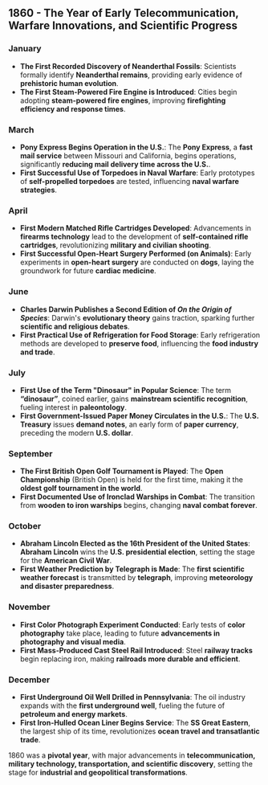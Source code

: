 ## **1860 - The Year of Early Telecommunication, Warfare Innovations, and Scientific Progress**  

### **January**  
- **The First Recorded Discovery of Neanderthal Fossils**: Scientists formally identify **Neanderthal remains**, providing early evidence of **prehistoric human evolution**.  
- **The First Steam-Powered Fire Engine is Introduced**: Cities begin adopting **steam-powered fire engines**, improving **firefighting efficiency and response times**.  

### **March**  
- **Pony Express Begins Operation in the U.S.**: The **Pony Express**, a **fast mail service** between Missouri and California, begins operations, significantly **reducing mail delivery time across the U.S.**.  
- **First Successful Use of Torpedoes in Naval Warfare**: Early prototypes of **self-propelled torpedoes** are tested, influencing **naval warfare strategies**.  

### **April**  
- **First Modern Matched Rifle Cartridges Developed**: Advancements in **firearms technology** lead to the development of **self-contained rifle cartridges**, revolutionizing **military and civilian shooting**.  
- **First Successful Open-Heart Surgery Performed (on Animals)**: Early experiments in **open-heart surgery** are conducted on **dogs**, laying the groundwork for future **cardiac medicine**.  

### **June**  
- **Charles Darwin Publishes a Second Edition of *On the Origin of Species***: Darwin's **evolutionary theory** gains traction, sparking further **scientific and religious debates**.  
- **First Practical Use of Refrigeration for Food Storage**: Early refrigeration methods are developed to **preserve food**, influencing the **food industry and trade**.  

### **July**  
- **First Use of the Term "Dinosaur" in Popular Science**: The term **“dinosaur”**, coined earlier, gains **mainstream scientific recognition**, fueling interest in **paleontology**.  
- **First Government-Issued Paper Money Circulates in the U.S.**: The **U.S. Treasury** issues **demand notes**, an early form of **paper currency**, preceding the modern **U.S. dollar**.  

### **September**  
- **The First British Open Golf Tournament is Played**: The **Open Championship** (British Open) is held for the first time, making it the **oldest golf tournament in the world**.  
- **First Documented Use of Ironclad Warships in Combat**: The transition from **wooden to iron warships** begins, changing **naval combat forever**.  

### **October**  
- **Abraham Lincoln Elected as the 16th President of the United States**: **Abraham Lincoln** wins the **U.S. presidential election**, setting the stage for the **American Civil War**.  
- **First Weather Prediction by Telegraph is Made**: The **first scientific weather forecast** is transmitted by **telegraph**, improving **meteorology and disaster preparedness**.  

### **November**  
- **First Color Photograph Experiment Conducted**: Early tests of **color photography** take place, leading to future **advancements in photography and visual media**.  
- **First Mass-Produced Cast Steel Rail Introduced**: Steel **railway tracks** begin replacing iron, making **railroads more durable and efficient**.  

### **December**  
- **First Underground Oil Well Drilled in Pennsylvania**: The oil industry expands with the **first underground well**, fueling the future of **petroleum and energy markets**.  
- **First Iron-Hulled Ocean Liner Begins Service**: The **SS Great Eastern**, the largest ship of its time, revolutionizes **ocean travel and transatlantic trade**.  

1860 was a **pivotal year**, with major advancements in **telecommunication, military technology, transportation, and scientific discovery**, setting the stage for **industrial and geopolitical transformations**.
